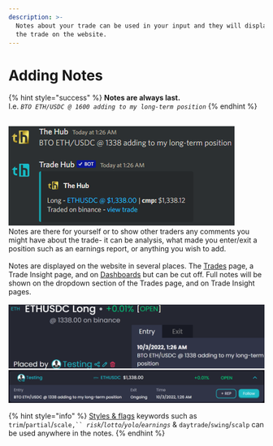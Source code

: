 ```yaml
---
description: >-
  Notes about your trade can be used in your input and they will display with
  the trade on the website.
---
```


# Adding Notes

{% hint style="success" %}
**Notes are always last.**\
I.e. _`BTO ETH/USDC @ 1600 adding to my long-term position`_
{% endhint %}

\
![](<../../.gitbook/assets/image (158).png>)\
Notes are there for yourself or to show other traders any comments you might have about the trade- it can be analysis, what made you enter/exit a position such as an earnings report, or anything you wish to add.\
\
Notes are displayed on the website in several places. The [Trades](https://thetradehub.net/trades) page, a Trade Insight page, and on [Dashboards](https://thetradehub.net/trades) but can be cut off. Full notes will be shown on the dropdown section of the Trades page, and on Trade Insight pages.\
\
![](<../../.gitbook/assets/image (105).png>)![](<../../.gitbook/assets/image (129).png>)

{% hint style="info" %}
[Styles & flags](trade-styles-and-flags-daytrade-swing-or-risky-yolo.md) keywords such as `trim`/`partial`/`scale,`` `_`risk`/`lotto`/`yolo`/`earnings`_ & `daytrade`/`swing`/`scalp` can be used anywhere in the notes.
{% endhint %}

